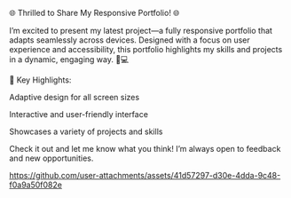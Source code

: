 🌐 Thrilled to Share My Responsive Portfolio! 🌐

I’m excited to present my latest project—a fully responsive portfolio that adapts seamlessly across devices. Designed with a focus on user experience and accessibility, this portfolio highlights my skills and projects in a dynamic, engaging way. 📱💻

🔹 Key Highlights:

Adaptive design for all screen sizes

Interactive and user-friendly interface

Showcases a variety of projects and skills

Check it out and let me know what you think! I’m always open to feedback and new opportunities.



https://github.com/user-attachments/assets/41d57297-d30e-4dda-9c48-f0a9a50f082e

